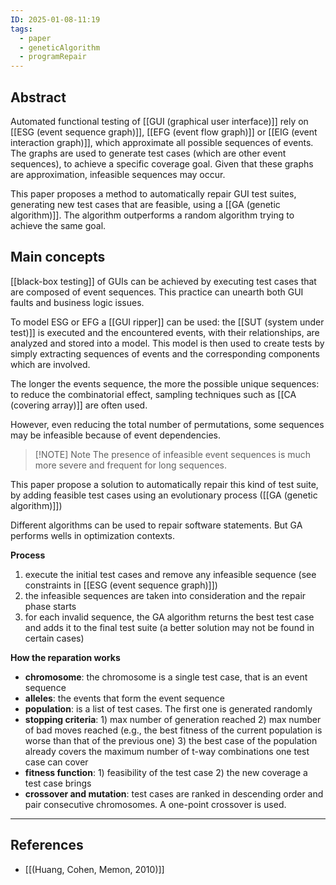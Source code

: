 ```yaml
---
ID: 2025-01-08-11:19
tags:
  - paper
  - geneticAlgorithm
  - programRepair
---
```

## Abstract

Automated functional testing of [[GUI (graphical user interface)]] rely on [[ESG (event sequence graph)]], [[EFG (event flow graph)]] or [[EIG (event interaction graph)]], which approximate all possible sequences of events. The graphs are used to generate test cases (which are other event sequences), to achieve a specific coverage goal. Given that these graphs are approximation, infeasible sequences may occur.

This paper proposes a method to automatically repair GUI test suites, generating new test cases that are feasible, using a [[GA (genetic algorithm)]].
The algorithm outperforms a random algorithm trying to achieve the same goal.


## Main concepts

[[black-box testing]] of GUIs can be achieved by executing test cases that are composed of event sequences. This practice can unearth both GUI faults and business logic issues.

To model ESG or EFG a [[GUI ripper]] can be used: the [[SUT (system under test)]] is executed and the encountered events, with their relationships, are analyzed and stored into a model. This model is then used to create tests by simply extracting sequences of events and the corresponding components which are involved.

The longer the events sequence, the more the possible unique sequences: to reduce the combinatorial effect, sampling techniques such as [[CA (covering array)]] are often used. 

However, even reducing the total number of permutations, some sequences may be infeasible because of event dependencies.

> [!NOTE] Note
> The presence of infeasible event sequences is much more severe and frequent for long sequences.

This paper propose a solution to automatically repair this kind of test suite, by adding feasible test cases using an evolutionary process ([[GA (genetic algorithm)]])

Different algorithms can be used to repair software statements. But GA performs wells in optimization contexts.

**Process**
1. execute the initial test cases and remove any infeasible sequence (see constraints in [[ESG (event sequence graph)]])
2. the infeasible sequences are taken into consideration and the repair phase starts
3. for each invalid sequence, the GA algorithm returns the best test case and adds it to the final test suite (a better solution may not be found in certain cases)

**How the reparation works**
- **chromosome**: the chromosome is a single test case, that is an event sequence
- **alleles**: the events that form the event sequence
- **population**: is a list of test cases. The first one is generated randomly
- **stopping criteria**: 1) max number of generation reached 2) max number of bad moves reached (e.g., the best fitness of the current population is worse than that of the previous one) 3) the best case of the population already covers the maximum number of t-way combinations one test case can cover
- **fitness function**: 1) feasibility of the test case 2) the new coverage a test case brings
- **crossover and mutation**: test cases are ranked in descending order and pair consecutive chromosomes. A one-point crossover is used.

---
## References
- [[(Huang, Cohen, Memon, 2010)]]